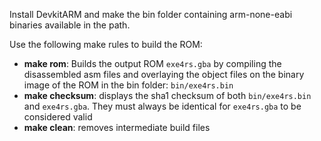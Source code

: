 Install DevkitARM and make the bin folder containing arm-none-eabi binaries available in the path.

Use the following make rules to build the ROM:
- **make rom**: Builds the output ROM `exe4rs.gba` by compiling the disassembled asm files
and overlaying the object files on the binary image of the ROM in the bin folder: `bin/exe4rs.bin`
- **make checksum**: displays the sha1 checksum of both `bin/exe4rs.bin` and `exe4rs.gba`. They must always be identical for `exe4rs.gba` to be considered valid
- **make clean**: removes intermediate build files

